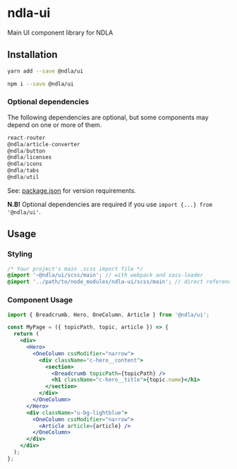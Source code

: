 # ndla-ui

Main UI component library for NDLA

## Installation

```sh
yarn add --save @ndla/ui
```

```sh
npm i --save @ndla/ui
```

### Optional dependencies

The following dependencies are optional, but some components may depend on one or more of them.

```js
react-router
@ndla/article-converter
@ndla/button
@ndla/licenses
@ndla/icons
@ndla/tabs
@ndla/util
```

See: [package.json](package.json) for version requirements.

**N.B!** Optional dependencies are required if you use `import {...} from '@ndla/ui'`.

## Usage

### Styling

```scss
/* Your project's main .scss import file */
@import '~@ndla/ui/scss/main'; // with webpack and sass-loader
@import '../path/to/node_modules/ndla-ui/scss/main'; // direct reference
```

### Component Usage

```jsx
import { Breadcrumb, Hero, OneColumn, Article } from '@ndla/ui';

const MyPage = ({ topicPath, topic, article }) => {
  return (
    <div>
      <Hero>
        <OneColumn cssModifier="narrow">
          <div className="c-hero__content">
            <section>
              <Breadcrumb topicPath={topicPath} />
              <h1 className="c-hero__title">{topic.name}</h1>
            </section>
          </div>
        </OneColumn>
      </Hero>
      <div className="u-bg-lightblue">
        <OneColumn cssModifier="narrow">
          <Article article={article} />
        </OneColumn>
      </div>
    </div>
  );
};
```
